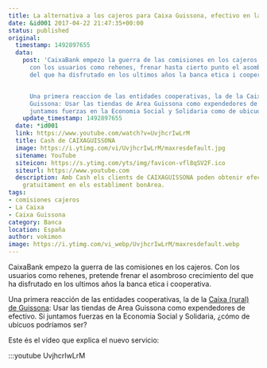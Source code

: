 ```yaml
---
title: La alternativa a los cajeros para Caixa Guissona, efectivo en las tiendas
date: &id001 2017-04-22 21:47:35+00:00
status: published
original:
  timestamp: 1492897655
  data:
    post: 'CaixaBank empezo la guerra de las comisiones en los cajeros, que ha conseguido,
      con los usuarios como rehenes, frenar hasta cierto punto el asombroso crecimiento
      del que ha disfrutado en los ultimos años la banca etica i cooperativa.


      Una primera reaccion de las entidades cooperativas, la de la Caixa (rural) de
      Guissona: Usar las tiendas de Area Guissona como expendedores de efectivo. Si
      juntamos fuerzas en la Economia Social y Solidaria como de ubicuos podemos ser?'
    update_timestamp: 1492897655
  date: *id001
  link: https://www.youtube.com/watch?v=UvjhcrIwLrM
  title: Cash de CAIXAGUISSONA
  image: https://i.ytimg.com/vi/UvjhcrIwLrM/maxresdefault.jpg
  sitename: YouTube
  siteicon: https://s.ytimg.com/yts/img/favicon-vfl8qSV2F.ico
  siteurl: https://www.youtube.com
  description: Amb Cash els clients de CAIXAGUISSONA poden obtenir efectiu sempre
    gratuitament en els establiment bonArea.
tags:
- comisiones cajeros
- La Caixa
- Caixa Guissona
category: Banca
location: España
author: vokimon
image: https://i.ytimg.com/vi_webp/UvjhcrIwLrM/maxresdefault.webp
---
```

CaixaBank empezo la guerra de las comisiones en los cajeros.
Con los usuarios como rehenes,
pretende frenar el asombroso crecimiento del que ha disfrutado en los ultimos años la banca etica i cooperativa.

Una primera reacción de las entidades cooperativas,
la de la [Caixa (rural) de Guissona](https://caixaguisona.com):
Usar las tiendas de Area Guissona como expendedores de efectivo.
Si juntamos fuerzas en la Economia Social y Solidaria,
¿cómo de ubícuos podríamos ser?

Este és el vídeo que explica el nuevo servicio:

:::youtube UvjhcrIwLrM


